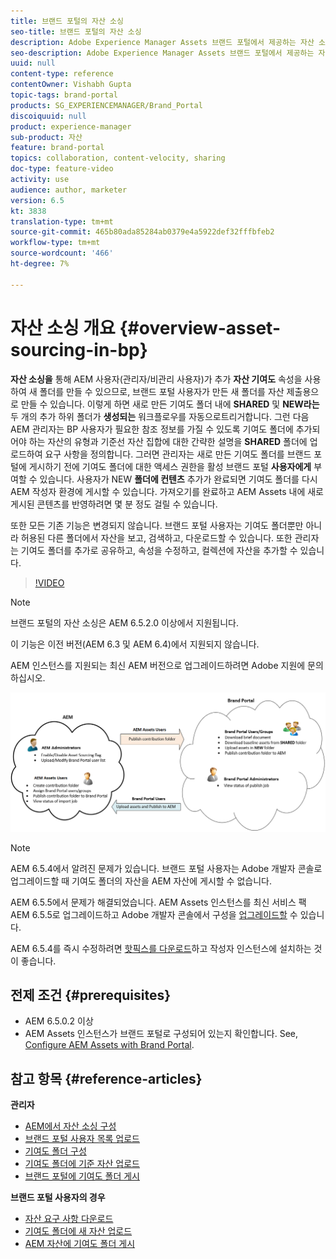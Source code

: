 ```yaml
---
title: 브랜드 포털의 자산 소싱
seo-title: 브랜드 포털의 자산 소싱
description: Adobe Experience Manager Assets 브랜드 포털에서 제공하는 자산 소싱 기능에 대한 통찰력을 얻을 수 있습니다.
seo-description: Adobe Experience Manager Assets 브랜드 포털에서 제공하는 자산 소싱 기능에 대한 통찰력을 얻을 수 있습니다.
uuid: null
content-type: reference
contentOwner: Vishabh Gupta
topic-tags: brand-portal
products: SG_EXPERIENCEMANAGER/Brand_Portal
discoiquuid: null
product: experience-manager
sub-product: 자산
feature: brand-portal
topics: collaboration, content-velocity, sharing
doc-type: feature-video
activity: use
audience: author, marketer
version: 6.5
kt: 3838
translation-type: tm+mt
source-git-commit: 465b80ada85284ab0379e4a5922def32fffbfeb2
workflow-type: tm+mt
source-wordcount: '466'
ht-degree: 7%

---
```



# 자산 소싱 개요 {#overview-asset-sourcing-in-bp}

**자산 소싱을** 통해 AEM 사용자(관리자/비관리 사용자)가 추가 **자산 기여도** 속성을 사용하여 새 폴더를 만들 수 있으므로, 브랜드 포털 사용자가 만든 새 폴더를 자산 제출용으로 만들 수 있습니다. 이렇게 하면 새로 만든 기여도 폴더 내에 **SHARED** 및 **NEW라는**&#x200B;두 개의 추가 하위 폴더가 **생성되는** 워크플로우를 자동으로트리거합니다. 그런 다음 AEM 관리자는 BP 사용자가 필요한 참조 정보를 가질 수 있도록 기여도 폴더에 추가되어야 하는 자산의 유형과 기준선 자산 집합에 대한 간략한 설명을 **SHARED** 폴더에 업로드하여 요구 사항을 정의합니다. 그러면 관리자는 새로 만든 기여도 폴더를 브랜드 포털에 게시하기 전에 기여도 폴더에 대한 액세스 권한을 활성 브랜드 포털 **사용자에게** 부여할 수 있습니다. 사용자가 NEW **폴더에 컨텐츠** 추가가 완료되면 기여도 폴더를 다시 AEM 작성자 환경에 게시할 수 있습니다. 가져오기를 완료하고 AEM Assets 내에 새로 게시된 콘텐츠를 반영하려면 몇 분 정도 걸릴 수 있습니다.

또한 모든 기존 기능은 변경되지 않습니다. 브랜드 포털 사용자는 기여도 폴더뿐만 아니라 허용된 다른 폴더에서 자산을 보고, 검색하고, 다운로드할 수 있습니다. 또한 관리자는 기여도 폴더를 추가로 공유하고, 속성을 수정하고, 컬렉션에 자산을 추가할 수 있습니다.

>[!VIDEO](https://video.tv.adobe.com/v/29365/?quality=12)

>[!NOTE]
>
>브랜드 포털의 자산 소싱은 AEM 6.5.2.0 이상에서 지원됩니다.
>
>이 기능은 이전 버전(AEM 6.3 및 AEM 6.4)에서 지원되지 않습니다.
>
>AEM 인스턴스를 지원되는 최신 AEM 버전으로 업그레이드하려면 Adobe 지원에 문의하십시오.


![브랜드 포털 자산 소싱](assets/asset-sourcing.png)


>[!NOTE]
>
>AEM 6.5.4에서 알려진 문제가 있습니다. 브랜드 포털 사용자는 Adobe 개발자 콘솔로 업그레이드할 때 기여도 폴더의 자산을 AEM 자산에 게시할 수 없습니다.
>
>AEM 6.5.5에서 문제가 해결되었습니다. AEM Assets 인스턴스를 최신 서비스 팩 AEM 6.5.5로 업그레이드하고 Adobe 개발자 콘솔에서 구성을 [업그레이드할](https://docs.adobe.com/content/help/en/experience-manager-65/assets/brandportal/configure-aem-assets-with-brand-portal.html#upgrade-integration-65) 수 있습니다.
>
>AEM 6.5.4를 즉시 수정하려면 [핫픽스를 다운로드](https://www.adobeaemcloud.com/content/marketplace/marketplaceProxy.html?packagePath=/content/companies/public/adobe/packages/cq650/hotfix/cq-6.5.0-hotfix-33041)하고 작성자 인스턴스에 설치하는 것이 좋습니다.


## 전제 조건 {#prerequisites}

* AEM 6.5.0.2 이상
* AEM Assets 인스턴스가 브랜드 포털로 구성되어 있는지 확인합니다. See, [Configure AEM Assets with Brand Portal](../using/configure-aem-assets-with-brand-portal.md).

## 참고 항목 {#reference-articles}

**관리자**

* [AEM에서 자산 소싱 구성](brand-portal-configure-asset-sourcing.md)
* [브랜드 포털 사용자 목록 업로드](brand-portal-configure-asset-sourcing.md)
* [기여도 폴더 구성](brand-portal-contribution-folder.md)
* [기여도 폴더에 기준 자산 업로드](brand-portal-upload-baseline-assets.md)
* [브랜드 포털에 기여도 폴더 게시](brand-portal-publish-contribution-folder-to-brand-portal.md)

**브랜드 포털 사용자의 경우**

* [자산 요구 사항 다운로드](brand-portal-download-asset-requirements.md)
* [기여도 폴더에 새 자산 업로드](brand-portal-upload-assets-to-contribution-folder.md)
* [AEM 자산에 기여도 폴더 게시](brand-portal-publish-contribution-folder-to-aem-assets.md)

